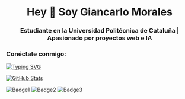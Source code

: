 <h1 align="center">Hey 👋 Soy Giancarlo Morales</h1>

<h3 align="center">Estudiante en la Universidad Politécnica de Cataluña | Apasionado por proyectos web e IA</h3>

<h3 align="left">Conéctate conmigo:</h3>
<p align="left">
  <!-- Agrega aquí tus enlaces a redes sociales -->
</p>

  [![Typing SVG](https://readme-typing-svg.herokuapp.com/?lines=📚+Estudiante+en+la+UPC;💻+Desarrollador+Web+y+Apasionado+por+la+IA;🚀+Motivado+y+siempre+buscando+aprender+y+mejorar)](https://git.io/typing-svg)
  
  [![GitHub Stats](https://github-readme-stats.vercel.app/api?username=gmorams&show_icons=true&theme=dark#gh-dark-mode-only)](https://github.com/gmorams/github-readme-stats#gh-dark-mode-only)


![Badge1](https://img.shields.io/badge/Estado-Estudiante-blueviolet)
![Badge2](https://img.shields.io/badge/Proyectos-Web%20%7C%20IA-brightgreen)
![Badge3](https://img.shields.io/badge/Motivación-100%25-yellow)
